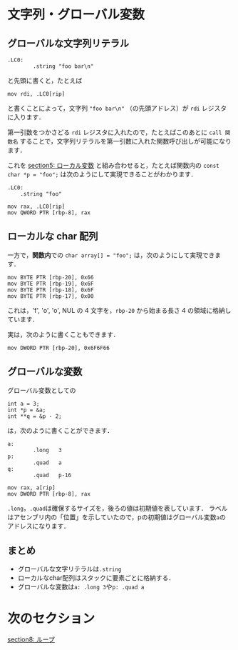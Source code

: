 # 文字列・グローバル変数

## グローバルな文字列リテラル

```
.LC0:
        .string "foo bar\n"
```

と先頭に書くと，たとえば

```
mov rdi, .LC0[rip]
```

と書くことによって，文字列 `"foo bar\n"` （の先頭アドレス）が `rdi` レジスタに入ります．

<!-- 
今扱っているのは 64 ビット CPU であるにもかかわらず，諸事情によりここでは 32 ビットのレジスタを使ってアドレスを格納することになっています．
--> 

<!-- 
「諸事情」が書いてある PDF: https://inst.eecs.berkeley.edu/~cs164/fa12/ia32-refs/ia32-chapter-four.pdf

The somewhat mysterious OFFSET FLAT: incantation tells the
assembler to figure out the (4-byte) address where the variable x will end up when the
program is loaded. Even the assembler does not have all the information to figure this out,
since a program may be in several pieces and the assembler does not know where each
piece will go. It is up to the loader to figure this out, so in fact all the assembler does with
the OFFSET FLAT: reference is to make a note in the object file and it is the loader that
will finally fill in the right value in the generated instruction. This is one of the respects in
which object code (which ends up in a .o file after assembly) is not pure machine code.
-->

第一引数をつかさどる `rdi` レジスタに入れたので，たとえばこのあとに `call 関数名` することで，文字列リテラルを第一引数に入れた関数呼び出しが可能になります．

これを [section5: ローカル変数](/sections/section5_LocalVariable.md) と組み合わせると，たとえば関数内の `const char *p = "foo";` は次のようにして実現できることがわかります．

```
.LC0:
    .string "foo"

mov rax, .LC0[rip]
mov QWORD PTR [rbp-8], rax
```


## ローカルな char 配列

一方で，**関数内**での `char array[] = "foo";` は，次のようにして実現できます．

```
mov BYTE PTR [rbp-20], 0x66
mov BYTE PTR [rbp-19], 0x6F
mov BYTE PTR [rbp-18], 0x6F
mov BYTE PTR [rbp-17], 0x00
```

これは，'f', 'o', 'o', NUL の 4 文字を，`rbp-20` から始まる長さ 4 の領域に格納しています．

実は，次のように書くこともできます．

```
mov DWORD PTR [rbp-20], 0x6F6F66
```

## グローバルな変数

グローバル変数としての

```
int a = 3;
int *p = &a;
int **q = &p - 2;
```

は，次のように書くことができます．

```
a:
        .long   3
p:
        .quad   a
q:
        .quad   p-16

mov rax, a[rip]
mov DWORD PTR [rbp-8], rax
```

`.long`，`.quad`は確保するサイズを，後ろの値は初期値を表しています．
ラベルはアセンブリ内の「位置」を示していたので，pの初期値はグローバル変数`a`の
アドレスになります．

## まとめ
- グローバルな文字リテラルは`.string`
- ローカルなchar配列はスタックに要素ごとに格納する．
- グローバルな変数は`a: .long 3`や`p: .quad a`


# 次のセクション
[section8: ループ](/sections/section8_Loop.md)
